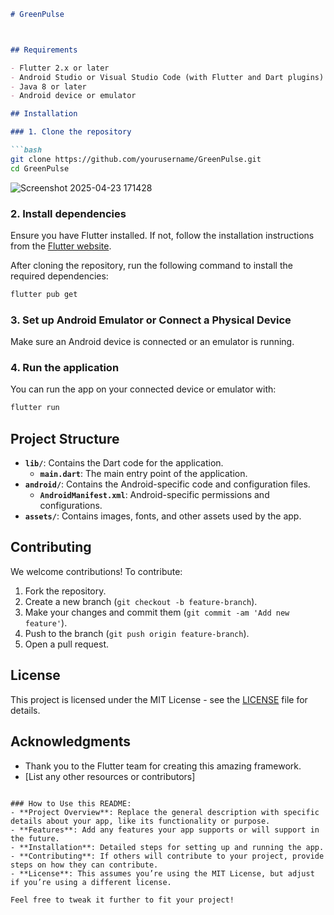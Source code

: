 
```markdown
# GreenPulse



## Requirements

- Flutter 2.x or later
- Android Studio or Visual Studio Code (with Flutter and Dart plugins)
- Java 8 or later
- Android device or emulator

## Installation

### 1. Clone the repository

```bash
git clone https://github.com/yourusername/GreenPulse.git
cd GreenPulse
```

![Screenshot 2025-04-23 171428](https://github.com/user-attachments/assets/2b3a1e17-61c0-41ce-8060-d44a614fc159)


### 2. Install dependencies

Ensure you have Flutter installed. If not, follow the installation instructions from the [Flutter website](https://flutter.dev/docs/get-started/install).

After cloning the repository, run the following command to install the required dependencies:

```bash
flutter pub get
```

### 3. Set up Android Emulator or Connect a Physical Device

Make sure an Android device is connected or an emulator is running.

### 4. Run the application

You can run the app on your connected device or emulator with:

```bash
flutter run
```

## Project Structure

- **`lib/`**: Contains the Dart code for the application.
  - **`main.dart`**: The main entry point of the application.
- **`android/`**: Contains the Android-specific code and configuration files.
  - **`AndroidManifest.xml`**: Android-specific permissions and configurations.
- **`assets/`**: Contains images, fonts, and other assets used by the app.

## Contributing

We welcome contributions! To contribute:

1. Fork the repository.
2. Create a new branch (`git checkout -b feature-branch`).
3. Make your changes and commit them (`git commit -am 'Add new feature'`).
4. Push to the branch (`git push origin feature-branch`).
5. Open a pull request.

## License

This project is licensed under the MIT License - see the [LICENSE](LICENSE) file for details.

## Acknowledgments

- Thank you to the Flutter team for creating this amazing framework.
- [List any other resources or contributors]
```

### How to Use this README:
- **Project Overview**: Replace the general description with specific details about your app, like its functionality or purpose.
- **Features**: Add any features your app supports or will support in the future.
- **Installation**: Detailed steps for setting up and running the app.
- **Contributing**: If others will contribute to your project, provide steps on how they can contribute.
- **License**: This assumes you’re using the MIT License, but adjust if you’re using a different license.

Feel free to tweak it further to fit your project!
